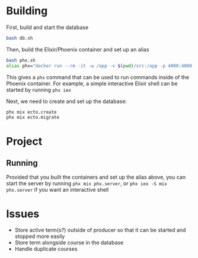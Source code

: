 # Building

First, build and start the database

```bash
bash db.sh
```

Then, build the Elixir/Phoenix container and set up an alias

```bash
bash phx.sh
alias phx="docker run --rm -it -w /app -v $(pwd)/src:/app -p 4000:4000 --network phx-swampland-network phx $1"
```

This gives a `phx` command that can be used to run commands inside of the Phoenix container. For example, a simple interactive Elixir shell can be started by running `phx iex`

Next, we need to create and set up the database:

```bash
phx mix ecto.create
phx mix ecto.migrate
```

# Project

## Running

Provided that you built the containers and set up the alias above, you can start the server by running `phx mix phx.server`, or `phx iex -S mix phx.server` if you want an interactive shell

# Issues

* Store active term(s?) outside of producer so that it can be started and stopped more easily
* Store term alongside course in the database
* Handle duplicate courses
